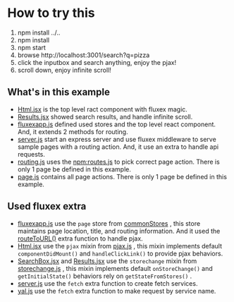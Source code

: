 How to try this
===============

1. npm install ../..
2. npm install
3. npm start
4. browse http://localhost:3001/search?q=pizza
5. click the inputbox and search anything, enjoy the pjax!
6. scroll down, enjoy infinite scroll!

What's in this example
----------------------
* <a href="components/Html.jsx">Html.jsx</a> is the top level ract component with fluxex magic.
* <a href="components/Results.jsx">Results.jsx</a> showed search results, and handle infinite scroll.
* <a href="fluxexapp.js">fluxexapp.js</a> defined used stores and the top level react component. And, it extends 2 methods for routing.
* <a href="server.js">server.js</a> start an express server and use fluxex middleware to serve sample pages with a routing action. And, it use an extra to handle api requests.
* <a href="actions/routing.js">routing.js</a> uses the <a href="https://github.com/aaronblohowiak/routes.js">npm:routes.js</a> to pick correct page action. There is only 1 page be defined in this example.
* <a href="actions/page.js">page.js</a> contains all page actions. There is only 1 page be defined in this example.

Used fluxex extra
-----------------
* <a href="fluxexapp.js">fluxexapp.js</a> use the `page` store from <a href="../../extra/commonStores.js">commonStores</a> , this store maintains page location, title, and routing information. And it used the <a href="../../extra/routeToURL.js">routeToURL()</a> extra function to handle pjax.
* <A href="components/Html.jsx">Html.jsx</a> use the `pjax` mixin from <a href="../../extra/pjax.js">pjax.js</a> , this mixin implements default `componentDidMount()` and `handleClickLink()` to provide pjax behaviors.
* <a href="components/SearchBox.jsx">SearchBox.jsx</a> and <a href="components/Results.jsx">Results.jsx</a> use the `storechange` mixin from <a href="../../extra/storechange.js">storechange.js</a> , this mixin implements default `onStoreChange()` and `getInitialState()` behaviors rely on `getStateFromStores()` .
* <a href="server.js">server.js</a> use the `fetch` extra function to create fetch services.
* <a href="actions/yql.js">yal.js</a> use the `fetch` extra function to make request by service name.
